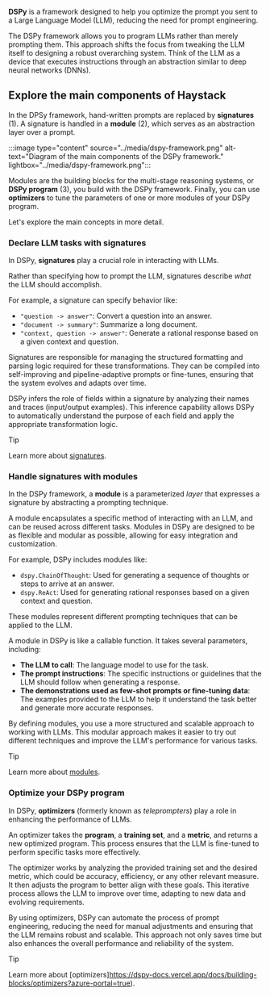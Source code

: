 **DSPy** is a framework designed to help you optimize the prompt you sent to a Large Language Model (LLM), reducing the need for prompt engineering.

The DSPy framework allows you to program LLMs rather than merely prompting them. This approach shifts the focus from tweaking the LLM itself to designing a robust overarching system. Think of the LLM as a device that executes instructions through an abstraction similar to deep neural networks (DNNs).

## Explore the main components of Haystack

In the DPSy framework, hand-written prompts are replaced by **signatures** (1). A signature is handled in a **module** (2), which serves as an abstraction layer over a prompt.

:::image type="content" source="../media/dspy-framework.png" alt-text="Diagram of the main components of the DSPy framework." lightbox="../media/dspy-framework.png":::

Modules are the building blocks for the multi-stage reasoning systems, or **DSPy program** (3), you build with the DSPy framework. Finally, you can use **optimizers** to tune the parameters of one or more modules of your DSPy program.

Let's explore the main concepts in more detail.

### Declare LLM tasks with signatures

In DSPy, **signatures** play a crucial role in interacting with LLMs.

Rather than specifying how to prompt the LLM, signatures describe *what* the LLM should accomplish.

For example, a signature can specify behavior like:

- `"question -> answer"`: Convert a question into an answer.
- `"document -> summary"`: Summarize a long document.
- `"context, question -> answer"`: Generate a rational response based on a given context and question.

Signatures are responsible for managing the structured formatting and parsing logic required for these transformations. They can be compiled into self-improving and pipeline-adaptive prompts or fine-tunes, ensuring that the system evolves and adapts over time.

DSPy infers the role of fields within a signature by analyzing their names and traces (input/output examples). This inference capability allows DSPy to automatically understand the purpose of each field and apply the appropriate transformation logic.

> [!Tip]
> Learn more about [signatures](https://dspy-docs.vercel.app/docs/building-blocks/signatures?azure-portal=true).

### Handle signatures with modules

In the DSPy framework, a **module** is a parameterized *layer* that expresses a signature by abstracting a prompting technique.

A module encapsulates a specific method of interacting with an LLM, and can be reused across different tasks. Modules in DSPy are designed to be as flexible and modular as possible, allowing for easy integration and customization.

For example, DSPy includes modules like:

- `dspy.ChainOfThought`: Used for generating a sequence of thoughts or steps to arrive at an answer.
- `dspy.ReAct`: Used for generating rational responses based on a given context and question.

These modules represent different prompting techniques that can be applied to the LLM.

A module in DSPy is like a callable function. It takes several parameters, including:

- **The LLM to call**: The language model to use for the task.
- **The prompt instructions**: The specific instructions or guidelines that the LLM should follow when generating a response.
- **The demonstrations used as few-shot prompts or fine-tuning data**: The examples provided to the LLM to help it understand the task better and generate more accurate responses.

By defining modules, you use a more structured and scalable approach to working with LLMs. This modular approach makes it easier to try out different techniques and improve the LLM's performance for various tasks.

> [!Tip]
> Learn more about [modules](https://dspy-docs.vercel.app/docs/building-blocks/modules?azure-portal=true).

### Optimize your DSPy program

In DSPy, **optimizers** (formerly known as *teleprompters*) play a role in enhancing the performance of LLMs.

An optimizer takes the **program**, a **training set**, and a **metric**, and returns a new optimized program. This process ensures that the LLM is fine-tuned to perform specific tasks more effectively.

The optimizer works by analyzing the provided training set and the desired metric, which could be accuracy, efficiency, or any other relevant measure. It then adjusts the program to better align with these goals. This iterative process allows the LLM to improve over time, adapting to new data and evolving requirements.

By using optimizers, DSPy can automate the process of prompt engineering, reducing the need for manual adjustments and ensuring that the LLM remains robust and scalable. This approach not only saves time but also enhances the overall performance and reliability of the system.

> [!Tip]
> Learn more about [optimizers]https://dspy-docs.vercel.app/docs/building-blocks/optimizers?azure-portal=true).

